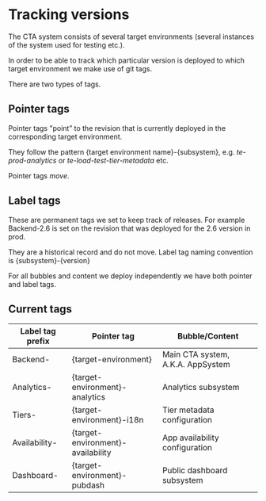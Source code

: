 # Tracking versions

The CTA system consists of several target environments (several instances of the system used for testing etc.).

In order to be able to track which particular version is deployed to which target environment we make use of git tags.

There are two types of tags.

## Pointer tags

Pointer tags "point” to the revision that is currently deployed in the corresponding target environment.

They follow the pattern {target environment name}-{subsystem}, e.g. _te-prod-analytics_ or _te-load-test-tier-metadata_ etc.

Pointer tags _move_.

## Label tags

These are permanent tags we set to keep track of releases. For example Backend-2.6 is set on the revision that was deployed for the 2.6 version in prod.

They are a historical record and do not move. Label tag naming convention is {subsystem}-{version}

For all bubbles and content we deploy independently we have both pointer and label tags.

## Current tags

Label tag prefix|Pointer tag| Bubble/Content|
---|---|---|
Backend- | {target-environment}| Main CTA system, A.K.A. AppSystem|
Analytics- | {target-environment}-analytics | Analytics subsystem|
Tiers-  | {target-environment}-i18n | Tier metadata configuration |
Availability- | {target-environment}-availability | App availability configuration|
Dashboard- | {target-environment}-pubdash| Public dashboard subsystem|
